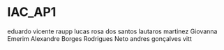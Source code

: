 # IAC_AP1
eduardo vicente raupp
lucas rosa dos santos
lautaros martinez
Giovanna Emerim
Alexandre Borges Rodrigues Neto
andres gonçalves vitt
